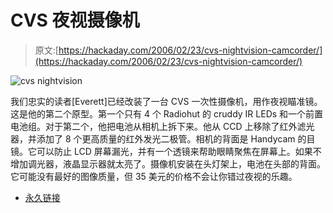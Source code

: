 # CVS 夜视摄像机

> 原文:[https://hackaday.com/2006/02/23/cvs-nightvision-camcorder/](https://hackaday.com/2006/02/23/cvs-nightvision-camcorder/)

![cvs nightvision](../Images/909ed23f01bf4575dfd3daabf0df0842.png)

我们忠实的读者[Everett]已经改装了一台 CVS 一次性摄像机，用作夜视瞄准镜。这是他的第二个原型。第一个只有 4 个 Radiohut 的 cruddy IR LEDs 和一个前置电池组。对于第二个，他把电池从相机上拆下来。他从 CCD 上移除了红外滤光器，并添加了 8 个更高质量的红外发光二极管。相机的背面是 Handycam 的目镜。它可以防止 LCD 屏幕漏光，并有一个透镜来帮助眼睛聚焦在屏幕上。如果不增加调光器，液晶显示器就太亮了。摄像机安装在头灯架上，电池在头部的背面。它可能没有最好的图像质量，但 35 美元的价格不会让你错过夜视的乐趣。

*   [永久链接](http://www.rpi.edu/~bradfe/NVG2.html)